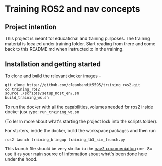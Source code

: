 # Training ROS2 and nav concepts

## Project intention
This project is meant for educational and training purposes. The training material is located under training folder. Start reading from there and come back to this README.md when instructed to in the training. 

## Installation and getting started
To clone and build the relevant docker images - 

```
git clone https://github.com/cleanbandit5595/training_ros2.git
cd training_ros2
source ./scripts/setup_host_env.sh
build_training_ws.sh
```

To run the docker with all the capabilities, volumes needed for ros2 inside docker just type: ```run_training_ws.sh```  

(To learn more about what's starting the project look into the scripts folder).

For starters, inside the docker, build the workspace packages and then run 
```
ros2 launch training_bringup training_tb3_sim_launch.py
``` 

This launch file should be very similar to the [nav2 documentation](https://navigation.ros.org/getting_started/index.html) one. So use it as your main source of information about what's been done here under the hood. 

